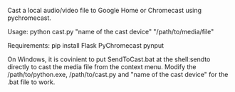 Cast a local audio/video file to Google Home or Chromecast using pychromecast.

Usage: python cast.py "name of the cast device" "/path/to/media/file"

Requirements: pip install Flask PyChromecast pynput

On Windows, it is covinient to put SendToCast.bat at the shell:sendto directly 
to cast the media file from the context menu.
Modify the /path/to/python.exe, /path/to/cast.py and "name of the cast device" for the .bat file to work.